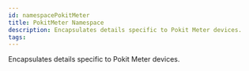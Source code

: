 ```yaml
---
id: namespacePokitMeter
title: PokitMeter Namespace
description: Encapsulates details specific to Pokit Meter devices.
tags:
---
```

Encapsulates details specific to Pokit Meter devices.
